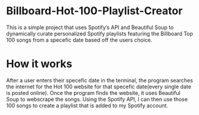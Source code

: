 # Billboard-Hot-100-Playlist-Creator

This is a simple project that uses Spotify’s API and Beautiful Soup to dynamically curate personalized Spotify playlists featuring the Billboard Top 100 songs from a specefic date based off the users choice.

# How it works

After a user enters their specefic date in the terminal, the program searches the internet for the Hot 100 website for that specefic date(every single date is posted online). Once the program finds the website, it uses Beautiful Soup to webscrape the songs. Using the Spotify API, I can then use those 100 songs to create a playlist that is added to my Spotify account.
